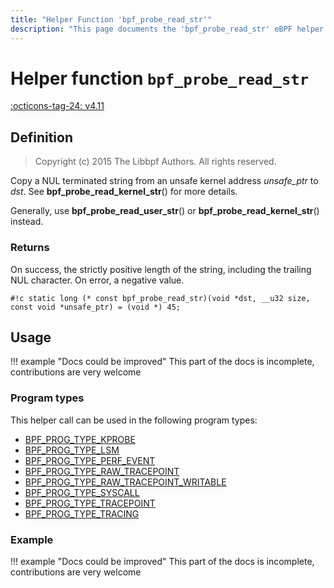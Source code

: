 ```yaml
---
title: "Helper Function 'bpf_probe_read_str'"
description: "This page documents the 'bpf_probe_read_str' eBPF helper function, including its defintion, usage, program types that can use it, and examples."
---
```

# Helper function `bpf_probe_read_str`

<!-- [FEATURE_TAG](bpf_probe_read_str) -->
[:octicons-tag-24: v4.11](https://github.com/torvalds/linux/commit/a5e8c07059d0f0b31737408711d44794928ac218)
<!-- [/FEATURE_TAG] -->

## Definition

> Copyright (c) 2015 The Libbpf Authors. All rights reserved.


<!-- [HELPER_FUNC_DEF] -->
Copy a NUL terminated string from an unsafe kernel address _unsafe_ptr_ to _dst_. See **bpf_probe_read_kernel_str**() for more details.

Generally, use **bpf_probe_read_user_str**() or **bpf_probe_read_kernel_str**() instead.

### Returns

On success, the strictly positive length of the string, including the trailing NUL character. On error, a negative value.

`#!c static long (* const bpf_probe_read_str)(void *dst, __u32 size, const void *unsafe_ptr) = (void *) 45;`
<!-- [/HELPER_FUNC_DEF] -->

## Usage

!!! example "Docs could be improved"
    This part of the docs is incomplete, contributions are very welcome

### Program types

This helper call can be used in the following program types:

<!-- DO NOT EDIT MANUALLY -->
<!-- [HELPER_FUNC_PROG_REF] -->
 * [BPF_PROG_TYPE_KPROBE](../program-type/BPF_PROG_TYPE_KPROBE.md)
 * [BPF_PROG_TYPE_LSM](../program-type/BPF_PROG_TYPE_LSM.md)
 * [BPF_PROG_TYPE_PERF_EVENT](../program-type/BPF_PROG_TYPE_PERF_EVENT.md)
 * [BPF_PROG_TYPE_RAW_TRACEPOINT](../program-type/BPF_PROG_TYPE_RAW_TRACEPOINT.md)
 * [BPF_PROG_TYPE_RAW_TRACEPOINT_WRITABLE](../program-type/BPF_PROG_TYPE_RAW_TRACEPOINT_WRITABLE.md)
 * [BPF_PROG_TYPE_SYSCALL](../program-type/BPF_PROG_TYPE_SYSCALL.md)
 * [BPF_PROG_TYPE_TRACEPOINT](../program-type/BPF_PROG_TYPE_TRACEPOINT.md)
 * [BPF_PROG_TYPE_TRACING](../program-type/BPF_PROG_TYPE_TRACING.md)
<!-- [/HELPER_FUNC_PROG_REF] -->

### Example

!!! example "Docs could be improved"
    This part of the docs is incomplete, contributions are very welcome
